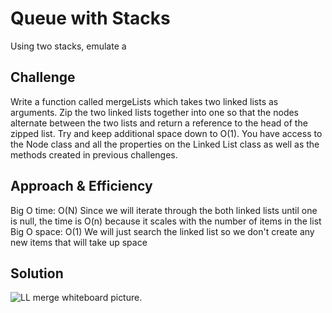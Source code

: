# Queue with Stacks
Using two stacks, emulate a 
## Challenge
Write a function called mergeLists which takes two linked lists as arguments. Zip the two linked lists together into one so that the nodes alternate between the two lists and return a reference to the head of the zipped list. Try and keep additional space down to O(1). You have access to the Node class and all the properties on the Linked List class as well as the methods created in previous challenges.

## Approach & Efficiency
Big O time: O(N)
Since we will iterate through the both linked lists until one is null, the time is O(n) because it scales with the number of items in the list
Big O space: O(1)
We will just search the linked list so we don't create any new items that will take up space

## Solution
![LL merge whiteboard picture](../../assets/ll_merge.jpg).